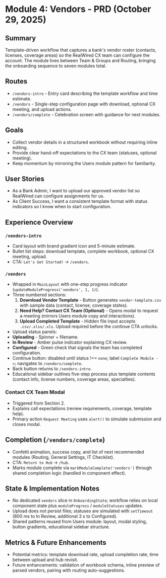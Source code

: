 # Module 4: Vendors - PRD (October 29, 2025)

## Summary
Template-driven workflow that captures a bank's vendor roster (contacts, licenses, coverage areas) so the RealWired CX team can configure the account. The module lives between Team & Groups and Routing, bringing the onboarding sequence to seven modules total.

## Routes
- `/vendors-intro` - Entry card describing the template workflow and time estimate.
- `/vendors` - Single-step configuration page with download, optional CX meeting, and upload actions.
- `/vendors/complete` - Celebration screen with guidance for next modules.

## Goals
- Collect vendor details in a structured workbook without requiring inline editing.
- Provide clear hand-off expectations to the CX team (statuses, optional meeting).
- Keep momentum by mirroring the Users module pattern for familiarity.

## User Stories
- As a Bank Admin, I want to upload our approved vendor list so RealWired can configure assignments for us.
- As Client Success, I want a consistent template format with status indicators so I know when to start configuration.

## Experience Overview

### `/vendors-intro`
- Card layout with brand gradient icon and 5-minute estimate.
- Bullet list steps: download template, complete workbook, optional CX meeting, upload.
- CTA: `Let's Get Started!` -> `/vendors`.

### `/vendors`
- Wrapped in `MainLayout` with one-step progress indicator (`updateModuleProgress('vendors', 1, 1)`).
- Three numbered sections:
  1. **Download Vendor Template** - Button generates `vendor-template.csv` with sample data (contact, license, coverage states).
  2. **Need Help? Contact CX Team (Optional)** - Opens modal to request a meeting (mirrors Users module copy and interactions).
  3. **Upload Completed Template** - Hidden file input accepts `.csv/.xlsx/.xls`. Upload required before the continue CTA unlocks.
- Upload status panels:
- **Uploading** - Spinner + filename.
- **In Review** - Amber pulse indicator explaining CX review.
- **Configured** - Green check that signals the team has completed configuration.
- Continue button: disabled until status !== `none`; label `Complete Module ->`; navigates to `/vendors/complete`.
- Back button returns to `/vendors-intro`.
- Educational sidebar outlines five-step process plus template contents (contact info, license numbers, coverage areas, specialties).

### Contact CX Team Modal
- Triggered from Section 2.
- Explains call expectations (review requirements, coverage, template help).
- Primary action `Request Meeting` uses `alert()` to simulate submission and closes modal.

## Completion (`/vendors/complete`)
- Confetti animation, success copy, and list of next recommended modules (Routing, General Settings, IT Checklist).
- CTA: `Return to Hub` -> `/hub`.
- Marks module complete via `markModuleComplete('vendors')` through shared completion logic (handled in component effect).

## State & Implementation Notes
- No dedicated `vendors` slice in `OnboardingState`; workflow relies on local component state plus `moduleProgress` / `moduleStatuses` updates.
- Upload does not persist files; statuses are simulated with `setTimeout` (800 ms to In Review, additional 3 s to Configured).
- Shared patterns reused from Users module: layout, modal styling, button gradients, educational sidebar structure.

## Metrics & Future Enhancements
- Potential metrics: template download rate, upload completion rate, time between upload and hub revisit.
- Future enhancements: validation of workbook schema, inline preview of parsed vendors, pairing with routing auto-suggestions.

